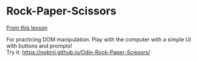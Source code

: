 # Rock-Paper-Scissors

[From this lesson](https://www.theodinproject.com/paths/foundations/courses/foundations/lessons/revisiting-rock-paper-scissors)

For practicing DOM manipulation. Play with the computer with a simple UI with buttons and prompts!\
Try it: https://noktnl.github.io/Odin-Rock-Paper-Scissors/
